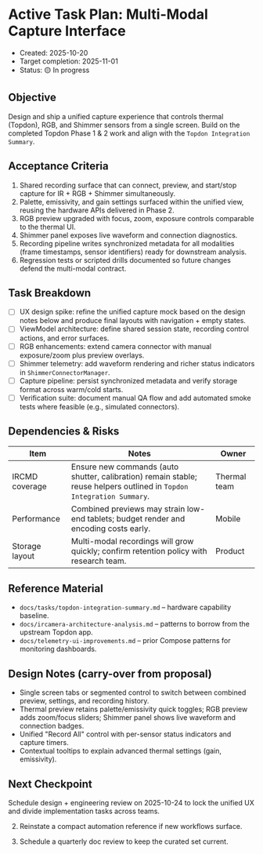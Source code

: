 # Active Task Plan: Multi-Modal Capture Interface

- Created: 2025-10-20
- Target completion: 2025-11-01
- Status: 🟡 In progress

## Objective

Design and ship a unified capture experience that controls thermal (Topdon),
RGB, and Shimmer sensors from a single screen. Build on the completed Topdon
Phase 1 & 2 work and align with the `Topdon Integration Summary`.

## Acceptance Criteria

1. Shared recording surface that can connect, preview, and start/stop capture
   for IR + RGB + Shimmer simultaneously.
2. Palette, emissivity, and gain settings surfaced within the unified view,
   reusing the hardware APIs delivered in Phase 2.
3. RGB preview upgraded with focus, zoom, exposure controls comparable to the
   thermal UI.
4. Shimmer panel exposes live waveform and connection diagnostics.
5. Recording pipeline writes synchronized metadata for all modalities (frame
   timestamps, sensor identifiers) ready for downstream analysis.
6. Regression tests or scripted drills documented so future changes defend the
   multi-modal contract.

## Task Breakdown

- [ ] UX design spike: refine the unified capture mock based on the design
  notes below and produce final layouts with navigation + empty states.
- [ ] ViewModel architecture: define shared session state, recording control
  actions, and error surfaces.
- [ ] RGB enhancements: extend camera connector with manual exposure/zoom plus
  preview overlays.
- [ ] Shimmer telemetry: add waveform rendering and richer status indicators in
  `ShimmerConnectorManager`.
- [ ] Capture pipeline: persist synchronized metadata and verify storage format
  across warm/cold starts.
- [ ] Verification suite: document manual QA flow and add automated smoke tests
  where feasible (e.g., simulated connectors).

## Dependencies & Risks

| Item           | Notes                                                                                                                  | Owner        |
|----------------|------------------------------------------------------------------------------------------------------------------------|--------------|
| IRCMD coverage | Ensure new commands (auto shutter, calibration) remain stable; reuse helpers outlined in `Topdon Integration Summary`. | Thermal team |
| Performance    | Combined previews may strain low-end tablets; budget render and encoding costs early.                                  | Mobile       |
| Storage layout | Multi-modal recordings will grow quickly; confirm retention policy with research team.                                 | Product      |

## Reference Material

- `docs/tasks/topdon-integration-summary.md` – hardware capability baseline.
- `docs/ircamera-architecture-analysis.md` – patterns to borrow from the
  upstream Topdon app.
- `docs/telemetry-ui-improvements.md` – prior Compose patterns for monitoring
  dashboards.

## Design Notes (carry-over from proposal)

- Single screen tabs or segmented control to switch between combined preview,
  settings, and recording history.
- Thermal preview retains palette/emissivity quick toggles; RGB preview adds
  zoom/focus sliders; Shimmer panel shows live waveform and connection badges.
- Unified "Record All" control with per-sensor status indicators and capture
  timers.
- Contextual tooltips to explain advanced thermal settings (gain, emissivity).

## Next Checkpoint

Schedule design + engineering review on 2025-10-24 to lock the unified UX and
divide implementation tasks across teams.

2. Reinstate a compact automation reference if new workflows surface.

3. Schedule a quarterly doc review to keep the curated set current.
